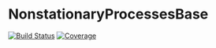 # NonstationaryProcessesBase

[![Build Status](https://github.com/brendanjohnharris/NonstationaryProcessesBase.jl/actions/workflows/CI.yml/badge.svg?branch=main)](https://github.com/brendanjohnharris/NonstationaryProcessesBase.jl/actions/workflows/CI.yml?query=branch%3Amain)
[![Coverage](https://codecov.io/gh/brendanjohnharris/NonstationaryProcessesBase.jl/branch/main/graph/badge.svg)](https://codecov.io/gh/brendanjohnharris/NonstationaryProcessesBase.jl)
